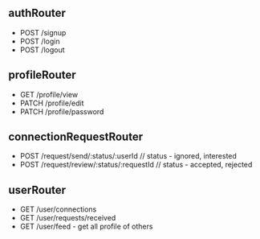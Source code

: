 ## authRouter

- POST /signup
- POST /login
- POST /logout

## profileRouter

- GET /profile/view
- PATCH /profile/edit
- PATCH /profile/password

## connectionRequestRouter

- POST /request/send/:status/:userId // status - ignored, interested
- POST /request/review/:status/:requestId // status - accepted, rejected

## userRouter

- GET /user/connections
- GET /user/requests/received
- GET /user/feed - get all profile of others
